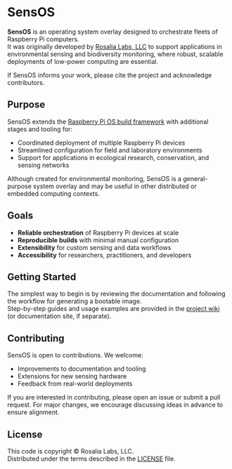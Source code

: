 # SensOS

**SensOS** is an operating system overlay designed to orchestrate fleets of Raspberry Pi computers.  
It was originally developed by [Rosalia Labs, LLC](https://rosalialabs.com) to support applications in environmental sensing and biodiversity monitoring, where robust, scalable deployments of low-power computing are essential.

If SensOS informs your work, please cite the project and acknowledge contributors.

## Purpose

SensOS extends the [Raspberry Pi OS build framework](https://github.com/RPi-Distro/pi-gen) with additional stages and tooling for:

- Coordinated deployment of multiple Raspberry Pi devices
- Streamlined configuration for field and laboratory environments
- Support for applications in ecological research, conservation, and sensing networks

Although created for environmental monitoring, SensOS is a general-purpose system overlay and may be useful in other distributed or embedded computing contexts.

## Goals

- **Reliable orchestration** of Raspberry Pi devices at scale
- **Reproducible builds** with minimal manual configuration
- **Extensibility** for custom sensing and data workflows
- **Accessibility** for researchers, practitioners, and developers

## Getting Started

The simplest way to begin is by reviewing the documentation and following the workflow for generating a bootable image.  
Step-by-step guides and usage examples are provided in the [project wiki](./wiki) (or documentation site, if separate).

## Contributing

SensOS is open to contributions. We welcome:

- Improvements to documentation and tooling
- Extensions for new sensing hardware
- Feedback from real-world deployments

If you are interested in contributing, please open an issue or submit a pull request. For major changes, we encourage discussing ideas in advance to ensure alignment.

## License

This code is copyright © Rosalia Labs, LLC.  
Distributed under the terms described in the [LICENSE](./LICENSE) file.

